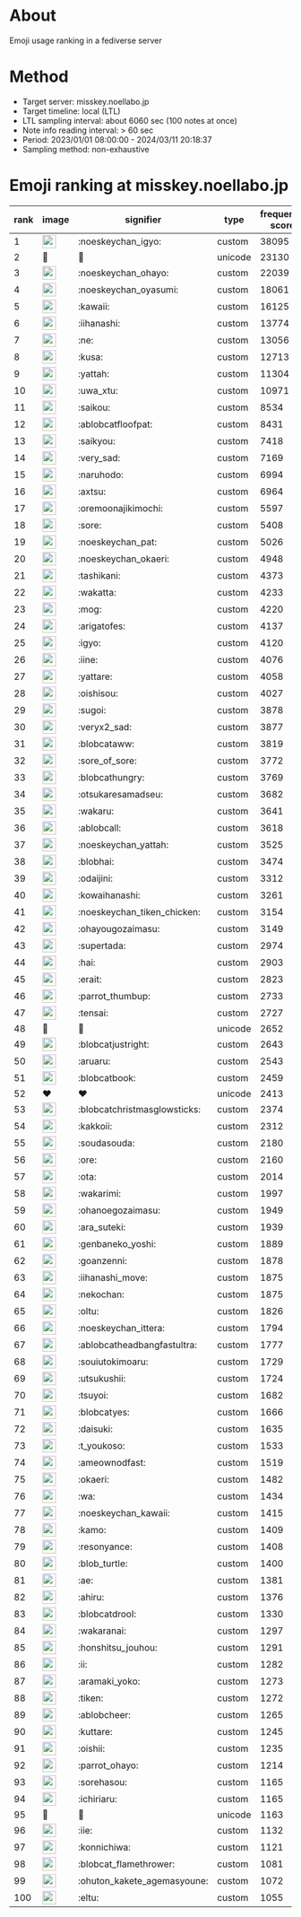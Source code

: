 # About
Emoji usage ranking in a fediverse server

# Method
- Target server: misskey.noellabo.jp
- Target timeline: local (LTL)
- LTL sampling interval: about 6060 sec (100 notes at once)
- Note info reading interval: > 60 sec
- Period: 2023/01/01 08:00:00 - 2024/03/11 20:18:37 
- Sampling method: non-exhaustive

# Emoji ranking at misskey.noellabo.jp

|rank|image|signifier|type|frequency score|
|----|----|----|----|----|
|1|<img height="24" src="https://misskey.noellabo.jp/emoji/noeskeychan_igyo.webp">|:noeskeychan_igyo:|custom|38095|
|2|🎉|🎉|unicode|23130|
|3|<img height="24" src="https://misskey.noellabo.jp/emoji/noeskeychan_ohayo.webp">|:noeskeychan_ohayo:|custom|22039|
|4|<img height="24" src="https://misskey.noellabo.jp/emoji/noeskeychan_oyasumi.webp">|:noeskeychan_oyasumi:|custom|18061|
|5|<img height="24" src="https://misskey.noellabo.jp/emoji/kawaii.webp">|:kawaii:|custom|16125|
|6|<img height="24" src="https://misskey.noellabo.jp/emoji/iihanashi.webp">|:iihanashi:|custom|13774|
|7|<img height="24" src="https://misskey.noellabo.jp/emoji/ne.webp">|:ne:|custom|13056|
|8|<img height="24" src="https://misskey.noellabo.jp/emoji/kusa.webp">|:kusa:|custom|12713|
|9|<img height="24" src="https://misskey.noellabo.jp/emoji/yattah.webp">|:yattah:|custom|11304|
|10|<img height="24" src="https://misskey.noellabo.jp/emoji/uwa_xtu.webp">|:uwa_xtu:|custom|10971|
|11|<img height="24" src="https://misskey.noellabo.jp/emoji/saikou.webp">|:saikou:|custom|8534|
|12|<img height="24" src="https://misskey.noellabo.jp/emoji/ablobcatfloofpat.webp">|:ablobcatfloofpat:|custom|8431|
|13|<img height="24" src="https://misskey.noellabo.jp/emoji/saikyou.webp">|:saikyou:|custom|7418|
|14|<img height="24" src="https://misskey.noellabo.jp/emoji/very_sad.webp">|:very_sad:|custom|7169|
|15|<img height="24" src="https://misskey.noellabo.jp/emoji/naruhodo.webp">|:naruhodo:|custom|6994|
|16|<img height="24" src="https://misskey.noellabo.jp/emoji/axtsu.webp">|:axtsu:|custom|6964|
|17|<img height="24" src="https://misskey.noellabo.jp/emoji/oremoonajikimochi.webp">|:oremoonajikimochi:|custom|5597|
|18|<img height="24" src="https://misskey.noellabo.jp/emoji/sore.webp">|:sore:|custom|5408|
|19|<img height="24" src="https://misskey.noellabo.jp/emoji/noeskeychan_pat.webp">|:noeskeychan_pat:|custom|5026|
|20|<img height="24" src="https://misskey.noellabo.jp/emoji/noeskeychan_okaeri.webp">|:noeskeychan_okaeri:|custom|4948|
|21|<img height="24" src="https://misskey.noellabo.jp/emoji/tashikani.webp">|:tashikani:|custom|4373|
|22|<img height="24" src="https://misskey.noellabo.jp/emoji/wakatta.webp">|:wakatta:|custom|4233|
|23|<img height="24" src="https://misskey.noellabo.jp/emoji/mog.webp">|:mog:|custom|4220|
|24|<img height="24" src="https://misskey.noellabo.jp/emoji/arigatofes.webp">|:arigatofes:|custom|4137|
|25|<img height="24" src="https://misskey.noellabo.jp/emoji/igyo.webp">|:igyo:|custom|4120|
|26|<img height="24" src="https://misskey.noellabo.jp/emoji/iine.webp">|:iine:|custom|4076|
|27|<img height="24" src="https://misskey.noellabo.jp/emoji/yattare.webp">|:yattare:|custom|4058|
|28|<img height="24" src="https://misskey.noellabo.jp/emoji/oishisou.webp">|:oishisou:|custom|4027|
|29|<img height="24" src="https://misskey.noellabo.jp/emoji/sugoi.webp">|:sugoi:|custom|3878|
|30|<img height="24" src="https://misskey.noellabo.jp/emoji/veryx2_sad.webp">|:veryx2_sad:|custom|3877|
|31|<img height="24" src="https://misskey.noellabo.jp/emoji/blobcataww.webp">|:blobcataww:|custom|3819|
|32|<img height="24" src="https://misskey.noellabo.jp/emoji/sore_of_sore.webp">|:sore_of_sore:|custom|3772|
|33|<img height="24" src="https://misskey.noellabo.jp/emoji/blobcathungry.webp">|:blobcathungry:|custom|3769|
|34|<img height="24" src="https://misskey.noellabo.jp/emoji/otsukaresamadseu.webp">|:otsukaresamadseu:|custom|3682|
|35|<img height="24" src="https://misskey.noellabo.jp/emoji/wakaru.webp">|:wakaru:|custom|3641|
|36|<img height="24" src="https://misskey.noellabo.jp/emoji/ablobcall.webp">|:ablobcall:|custom|3618|
|37|<img height="24" src="https://misskey.noellabo.jp/emoji/noeskeychan_yattah.webp">|:noeskeychan_yattah:|custom|3525|
|38|<img height="24" src="https://misskey.noellabo.jp/emoji/blobhai.webp">|:blobhai:|custom|3474|
|39|<img height="24" src="https://misskey.noellabo.jp/emoji/odaijini.webp">|:odaijini:|custom|3312|
|40|<img height="24" src="https://misskey.noellabo.jp/emoji/kowaihanashi.webp">|:kowaihanashi:|custom|3261|
|41|<img height="24" src="https://misskey.noellabo.jp/emoji/noeskeychan_tiken_chicken.webp">|:noeskeychan_tiken_chicken:|custom|3154|
|42|<img height="24" src="https://misskey.noellabo.jp/emoji/ohayougozaimasu.webp">|:ohayougozaimasu:|custom|3149|
|43|<img height="24" src="https://misskey.noellabo.jp/emoji/supertada.webp">|:supertada:|custom|2974|
|44|<img height="24" src="https://misskey.noellabo.jp/emoji/hai.webp">|:hai:|custom|2903|
|45|<img height="24" src="https://misskey.noellabo.jp/emoji/erait.webp">|:erait:|custom|2823|
|46|<img height="24" src="https://misskey.noellabo.jp/emoji/parrot_thumbup.webp">|:parrot_thumbup:|custom|2733|
|47|<img height="24" src="https://misskey.noellabo.jp/emoji/tensai.webp">|:tensai:|custom|2727|
|48|🍗|🍗|unicode|2652|
|49|<img height="24" src="https://misskey.noellabo.jp/emoji/blobcatjustright.webp">|:blobcatjustright:|custom|2643|
|50|<img height="24" src="https://misskey.noellabo.jp/emoji/aruaru.webp">|:aruaru:|custom|2543|
|51|<img height="24" src="https://misskey.noellabo.jp/emoji/blobcatbook.webp">|:blobcatbook:|custom|2459|
|52|❤|❤|unicode|2413|
|53|<img height="24" src="https://misskey.noellabo.jp/emoji/blobcatchristmasglowsticks.webp">|:blobcatchristmasglowsticks:|custom|2374|
|54|<img height="24" src="https://misskey.noellabo.jp/emoji/kakkoii.webp">|:kakkoii:|custom|2312|
|55|<img height="24" src="https://misskey.noellabo.jp/emoji/soudasouda.webp">|:soudasouda:|custom|2180|
|56|<img height="24" src="https://misskey.noellabo.jp/emoji/ore.webp">|:ore:|custom|2160|
|57|<img height="24" src="https://misskey.noellabo.jp/emoji/ota.webp">|:ota:|custom|2014|
|58|<img height="24" src="https://misskey.noellabo.jp/emoji/wakarimi.webp">|:wakarimi:|custom|1997|
|59|<img height="24" src="https://misskey.noellabo.jp/emoji/ohanoegozaimasu.webp">|:ohanoegozaimasu:|custom|1949|
|60|<img height="24" src="https://misskey.noellabo.jp/emoji/ara_suteki.webp">|:ara_suteki:|custom|1939|
|61|<img height="24" src="https://misskey.noellabo.jp/emoji/genbaneko_yoshi.webp">|:genbaneko_yoshi:|custom|1889|
|62|<img height="24" src="https://misskey.noellabo.jp/emoji/goanzenni.webp">|:goanzenni:|custom|1878|
|63|<img height="24" src="https://misskey.noellabo.jp/emoji/iihanashi_move.webp">|:iihanashi_move:|custom|1875|
|64|<img height="24" src="https://misskey.noellabo.jp/emoji/nekochan.webp">|:nekochan:|custom|1875|
|65|<img height="24" src="https://misskey.noellabo.jp/emoji/oltu.webp">|:oltu:|custom|1826|
|66|<img height="24" src="https://misskey.noellabo.jp/emoji/noeskeychan_ittera.webp">|:noeskeychan_ittera:|custom|1794|
|67|<img height="24" src="https://misskey.noellabo.jp/emoji/ablobcatheadbangfastultra.webp">|:ablobcatheadbangfastultra:|custom|1777|
|68|<img height="24" src="https://misskey.noellabo.jp/emoji/souiutokimoaru.webp">|:souiutokimoaru:|custom|1729|
|69|<img height="24" src="https://misskey.noellabo.jp/emoji/utsukushii.webp">|:utsukushii:|custom|1724|
|70|<img height="24" src="https://misskey.noellabo.jp/emoji/tsuyoi.webp">|:tsuyoi:|custom|1682|
|71|<img height="24" src="https://misskey.noellabo.jp/emoji/blobcatyes.webp">|:blobcatyes:|custom|1666|
|72|<img height="24" src="https://misskey.noellabo.jp/emoji/daisuki.webp">|:daisuki:|custom|1635|
|73|<img height="24" src="https://misskey.noellabo.jp/emoji/t_youkoso.webp">|:t_youkoso:|custom|1533|
|74|<img height="24" src="https://misskey.noellabo.jp/emoji/ameownodfast.webp">|:ameownodfast:|custom|1519|
|75|<img height="24" src="https://misskey.noellabo.jp/emoji/okaeri.webp">|:okaeri:|custom|1482|
|76|<img height="24" src="https://misskey.noellabo.jp/emoji/wa.webp">|:wa:|custom|1434|
|77|<img height="24" src="https://misskey.noellabo.jp/emoji/noeskeychan_kawaii.webp">|:noeskeychan_kawaii:|custom|1415|
|78|<img height="24" src="https://misskey.noellabo.jp/emoji/kamo.webp">|:kamo:|custom|1409|
|79|<img height="24" src="https://misskey.noellabo.jp/emoji/resonyance.webp">|:resonyance:|custom|1408|
|80|<img height="24" src="https://misskey.noellabo.jp/emoji/blob_turtle.webp">|:blob_turtle:|custom|1400|
|81|<img height="24" src="https://misskey.noellabo.jp/emoji/ae.webp">|:ae:|custom|1381|
|82|<img height="24" src="https://misskey.noellabo.jp/emoji/ahiru.webp">|:ahiru:|custom|1376|
|83|<img height="24" src="https://misskey.noellabo.jp/emoji/blobcatdrool.webp">|:blobcatdrool:|custom|1330|
|84|<img height="24" src="https://misskey.noellabo.jp/emoji/wakaranai.webp">|:wakaranai:|custom|1297|
|85|<img height="24" src="https://misskey.noellabo.jp/emoji/honshitsu_jouhou.webp">|:honshitsu_jouhou:|custom|1291|
|86|<img height="24" src="https://misskey.noellabo.jp/emoji/ii.webp">|:ii:|custom|1282|
|87|<img height="24" src="https://misskey.noellabo.jp/emoji/aramaki_yoko.webp">|:aramaki_yoko:|custom|1273|
|88|<img height="24" src="https://misskey.noellabo.jp/emoji/tiken.webp">|:tiken:|custom|1272|
|89|<img height="24" src="https://misskey.noellabo.jp/emoji/ablobcheer.webp">|:ablobcheer:|custom|1265|
|90|<img height="24" src="https://misskey.noellabo.jp/emoji/kuttare.webp">|:kuttare:|custom|1245|
|91|<img height="24" src="https://misskey.noellabo.jp/emoji/oishii.webp">|:oishii:|custom|1235|
|92|<img height="24" src="https://misskey.noellabo.jp/emoji/parrot_ohayo.webp">|:parrot_ohayo:|custom|1214|
|93|<img height="24" src="https://misskey.noellabo.jp/emoji/sorehasou.webp">|:sorehasou:|custom|1165|
|94|<img height="24" src="https://misskey.noellabo.jp/emoji/ichiriaru.webp">|:ichiriaru:|custom|1165|
|95|👀|👀|unicode|1163|
|96|<img height="24" src="https://misskey.noellabo.jp/emoji/iie.webp">|:iie:|custom|1132|
|97|<img height="24" src="https://misskey.noellabo.jp/emoji/konnichiwa.webp">|:konnichiwa:|custom|1121|
|98|<img height="24" src="https://misskey.noellabo.jp/emoji/blobcat_flamethrower.webp">|:blobcat_flamethrower:|custom|1081|
|99|<img height="24" src="https://misskey.noellabo.jp/emoji/ohuton_kakete_agemasyoune.webp">|:ohuton_kakete_agemasyoune:|custom|1072|
|100|<img height="24" src="https://misskey.noellabo.jp/emoji/eltu.webp">|:eltu:|custom|1055|
